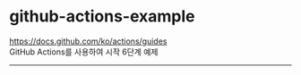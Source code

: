 # github-actions-example
https://docs.github.com/ko/actions/guides  
GitHub Actions를 사용하여 시작 6단계 예제

----------------------------------------
